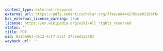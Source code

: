 ```yaml
---
content_type: external-resource
external_url: https://pdfs.semanticscholar.org/ffee/e844427bbee931b6f6c3abb8f9f0849de00c.pdf
has_external_license_warning: true
license: https://en.wikipedia.org/wiki/All_rights_reserved
status: ''
title: PDF
uid: 812ba963-d512-4cf7-a51f-272eed122501
wayback_url: ''
---
```

